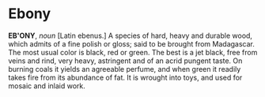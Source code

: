 # Ebony

**EB'ONY**, _noun_ \[Latin ebenus.\] A species of hard, heavy and durable wood, which admits of a fine polish or gloss; said to be brought from Madagascar. The most usual color is black, red or green. The best is a jet black, free from veins and rind, very heavy, astringent and of an acrid pungent taste. On burning coals it yields an agreeable perfume, and when green it readily takes fire from its abundance of fat. It is wrought into toys, and used for mosaic and inlaid work.